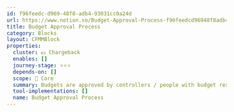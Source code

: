 ```yaml
---
id: f96feedc-d969-48f8-adb4-93031cc0a24d
url: https://www.notion.so/Budget-Approval-Process-f96feedcd96948f8adb493031cc0a24d
title: Budget Approval Process
category: Blocks
layout: CFMMBlock
properties:
  cluster: 💵 Chargeback
  enables: []
  journey-stage: ⭐️⭐️⭐️
  depends-on: []
  scope: 🏢 Core
  summary: Budgets are approved by controllers / people with budget responsibility
  tool-implementations: []
  name: Budget Approval Process
---
```


